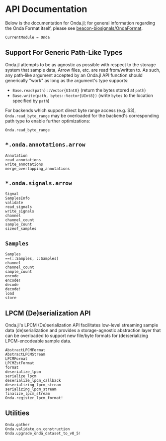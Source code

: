 # API Documentation

Below is the documentation for Onda.jl; for general information regarding the Onda Format itself, please see [beacon-biosignals/OndaFormat](https://github.com/beacon-biosignals/OndaFormat).

```@meta
CurrentModule = Onda
```

## Support For Generic Path-Like Types

Onda.jl attempts to be as agnostic as possible with respect to the storage system
that sample data, Arrow files, etc. are read from/written to. As such, any path-like
argument accepted by an Onda.jl API function should generically "work" as long
as the argument's type supports:

- `Base.read(path)::Vector{UInt8}` (return the bytes stored at `path`)
- `Base.write(path, bytes::Vector{UInt8})` (write `bytes` to the location specified by `path`)

For backends which support direct byte range access (e.g. S3), `Onda.read_byte_range` may
be overloaded for the backend's corresponding path type to enable further optimizations:

```@docs
Onda.read_byte_range
```

## `*.onda.annotations.arrow`

```@docs
Annotation
read_annotations
write_annotations
merge_overlapping_annotations
```

## `*.onda.signals.arrow`

```@docs
Signal
SamplesInfo
validate
read_signals
write_signals
channel
channel_count
sample_count
sizeof_samples
```

## `Samples`

```@docs
Samples
==(::Samples, ::Samples)
channel
channel_count
sample_count
encode
encode!
decode
decode!
load
store
```

## LPCM (De)serialization API

Onda.jl's LPCM (De)serialization API facilitates low-level streaming sample
data (de)serialization and provides a storage-agnostic abstraction layer
that can be overloaded to support new file/byte formats for (de)serializing
LPCM-encodeable sample data.

```@docs
AbstractLPCMFormat
AbstractLPCMStream
LPCMFormat
LPCMZstFormat
format
deserialize_lpcm
serialize_lpcm
deserialize_lpcm_callback
deserializing_lpcm_stream
serializing_lpcm_stream
finalize_lpcm_stream
Onda.register_lpcm_format!
```

## Utilities

```@docs
Onda.gather
Onda.validate_on_construction
Onda.upgrade_onda_dataset_to_v0_5!
```
